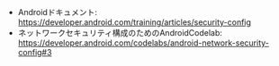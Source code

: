 
- Androidドキュメント: https://developer.android.com/training/articles/security-config
- ネットワークセキュリティ構成のためのAndroidCodelab:
https://developer.android.com/codelabs/android-network-security-config#3
